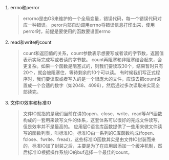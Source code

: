 1. errno和perror
   > errorno是由OS来维护的一个全局变量，错误代码，每一个错误代码对应一种错误。
   > peror内部自动调用errno将错误信息打印出来，使用perror时，前提是要使用的函数要设置errno
1. read和write的count
   > count和返回值的关系，count参数表示想要写或者读的字节数，返回值表示实际完成写或者读的字节数。
   > count再阻塞和非阻塞结合起来，会更复杂。如果一个函数是阻塞式的，则我们要读取30个，结果暂时只有20个，就会被阻塞住，等待剩余的10个可以读。
   > 有时候我们写正式程序时，我们要读取或者写入的是一个很庞大的文件，应该去把count设置成一个合适的数字（如2048、4096），然后通过多次读取来实现全部读完。
1. 文件IO效率和标准IO
   > 文件IO就指的是我们当前在讲的open、close、write、read等API函数构成的一套用来读写文件的体系，这套体系可以很好的完成文件读写，但是效率并不是最高的。
   > 应用层C语言库函数提供了一些用来做文件读写的函数列表，叫标准IO。标准IO由一系列的C库函数构成(fopen、fclose、fwrite、fread)，这些标准IO函数其实是由文件IO封装而来的，标准IO加了封装之后，主要是为了在应用层添加一个缓冲机制，然后标准IO根据操作系统IO的buf选择一个最佳的count。